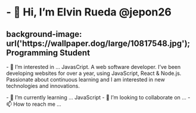 


<head>

  <style>
  background-image: url('https://images.unsplash.com/photo-1633976976526-4e3584e91a5d?ixlib=rb-1.2.1&ixid=MnwxMjA3fDB8MHxwaG90by1wYWdlfHx8fGVufDB8fHx8&auto=format&fit=crop&w=870&q=80');
  </style>
  
 </head>
  
  <body>

  <h1>- 👋 Hi, I’m Elvin Rueda @jepon26</h1>
  <h2>background-image: url('https://wallpaper.dog/large/10817548.jpg');Programming Student</h2>
  
  <p>- 👀 I’m interested in ... JavasCript. A web software developer. I’ve been developing websites for over a year, using JavaScript, React & Node.js.
      Passionate about continuous learning and I am interested in new technologies and innovations.</p>
- 🌱 I’m currently learning ... JavaScript
- 💞️ I’m looking to collaborate on ...
- 📫 How to reach me ...

  <body>
  




<!---
jepon26/jepon26 is a ✨ special ✨ repository because its `README.md` (this file) appears on your GitHub profile.
You can click the Preview link to take a look at your changes.
--->
